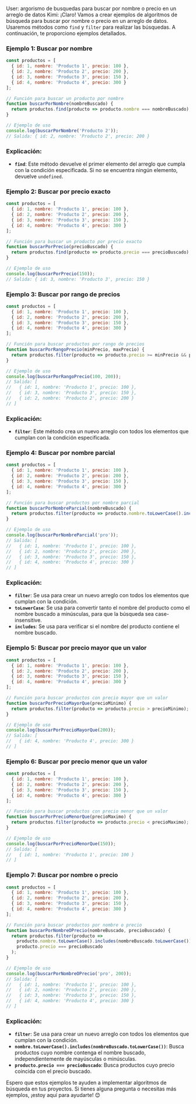 User: argorismo de busquedas para buscar por nombre o precio en un arreglo de datos
Kimi: ¡Claro! Vamos a crear ejemplos de algoritmos de búsqueda para buscar por nombre o precio en un arreglo de datos. Usaremos métodos como `find` y `filter` para realizar las búsquedas. A continuación, te proporciono ejemplos detallados.

### Ejemplo 1: Buscar por nombre

```javascript
const productos = [
  { id: 1, nombre: 'Producto 1', precio: 100 },
  { id: 2, nombre: 'Producto 2', precio: 200 },
  { id: 3, nombre: 'Producto 3', precio: 150 },
  { id: 4, nombre: 'Producto 4', precio: 300 }
];

// Función para buscar un producto por nombre
function buscarPorNombre(nombreBuscado) {
  return productos.find(producto => producto.nombre === nombreBuscado);
}

// Ejemplo de uso
console.log(buscarPorNombre('Producto 2'));
// Salida: { id: 2, nombre: 'Producto 2', precio: 200 }
```

### Explicación:
- **`find`**: Este método devuelve el primer elemento del arreglo que cumpla con la condición especificada. Si no se encuentra ningún elemento, devuelve `undefined`.

### Ejemplo 2: Buscar por precio exacto

```javascript
const productos = [
  { id: 1, nombre: 'Producto 1', precio: 100 },
  { id: 2, nombre: 'Producto 2', precio: 200 },
  { id: 3, nombre: 'Producto 3', precio: 150 },
  { id: 4, nombre: 'Producto 4', precio: 300 }
];

// Función para buscar un producto por precio exacto
function buscarPorPrecio(precioBuscado) {
  return productos.find(producto => producto.precio === precioBuscado);
}

// Ejemplo de uso
console.log(buscarPorPrecio(150));
// Salida: { id: 3, nombre: 'Producto 3', precio: 150 }
```

### Ejemplo 3: Buscar por rango de precios

```javascript
const productos = [
  { id: 1, nombre: 'Producto 1', precio: 100 },
  { id: 2, nombre: 'Producto 2', precio: 200 },
  { id: 3, nombre: 'Producto 3', precio: 150 },
  { id: 4, nombre: 'Producto 4', precio: 300 }
];

// Función para buscar productos por rango de precios
function buscarPorRangoPrecio(minPrecio, maxPrecio) {
  return productos.filter(producto => producto.precio >= minPrecio && producto.precio <= maxPrecio);
}

// Ejemplo de uso
console.log(buscarPorRangoPrecio(100, 200));
// Salida: [
//   { id: 1, nombre: 'Producto 1', precio: 100 },
//   { id: 3, nombre: 'Producto 3', precio: 150 },
//   { id: 2, nombre: 'Producto 2', precio: 200 }
// ]
```

### Explicación:
- **`filter`**: Este método crea un nuevo arreglo con todos los elementos que cumplan con la condición especificada.

### Ejemplo 4: Buscar por nombre parcial

```javascript
const productos = [
  { id: 1, nombre: 'Producto 1', precio: 100 },
  { id: 2, nombre: 'Producto 2', precio: 200 },
  { id: 3, nombre: 'Producto 3', precio: 150 },
  { id: 4, nombre: 'Producto 4', precio: 300 }
];

// Función para buscar productos por nombre parcial
function buscarPorNombreParcial(nombreBuscado) {
  return productos.filter(producto => producto.nombre.toLowerCase().includes(nombreBuscado.toLowerCase()));
}

// Ejemplo de uso
console.log(buscarPorNombreParcial('pro'));
// Salida: [
//   { id: 1, nombre: 'Producto 1', precio: 100 },
//   { id: 2, nombre: 'Producto 2', precio: 200 },
//   { id: 3, nombre: 'Producto 3', precio: 150 },
//   { id: 4, nombre: 'Producto 4', precio: 300 }
// ]
```

### Explicación:
- **`filter`**: Se usa para crear un nuevo arreglo con todos los elementos que cumplan con la condición.
- **`toLowerCase`**: Se usa para convertir tanto el nombre del producto como el nombre buscado a minúsculas, para que la búsqueda sea case-insensitive.
- **`includes`**: Se usa para verificar si el nombre del producto contiene el nombre buscado.

### Ejemplo 5: Buscar por precio mayor que un valor

```javascript
const productos = [
  { id: 1, nombre: 'Producto 1', precio: 100 },
  { id: 2, nombre: 'Producto 2', precio: 200 },
  { id: 3, nombre: 'Producto 3', precio: 150 },
  { id: 4, nombre: 'Producto 4', precio: 300 }
];

// Función para buscar productos con precio mayor que un valor
function buscarPorPrecioMayorQue(precioMinimo) {
  return productos.filter(producto => producto.precio > precioMinimo);
}

// Ejemplo de uso
console.log(buscarPorPrecioMayorQue(200));
// Salida: [
//   { id: 4, nombre: 'Producto 4', precio: 300 }
// ]
```

### Ejemplo 6: Buscar por precio menor que un valor

```javascript
const productos = [
  { id: 1, nombre: 'Producto 1', precio: 100 },
  { id: 2, nombre: 'Producto 2', precio: 200 },
  { id: 3, nombre: 'Producto 3', precio: 150 },
  { id: 4, nombre: 'Producto 4', precio: 300 }
];

// Función para buscar productos con precio menor que un valor
function buscarPorPrecioMenorQue(precioMaximo) {
  return productos.filter(producto => producto.precio < precioMaximo);
}

// Ejemplo de uso
console.log(buscarPorPrecioMenorQue(150));
// Salida: [
//   { id: 1, nombre: 'Producto 1', precio: 100 }
// ]
```

### Ejemplo 7: Buscar por nombre o precio

```javascript
const productos = [
  { id: 1, nombre: 'Producto 1', precio: 100 },
  { id: 2, nombre: 'Producto 2', precio: 200 },
  { id: 3, nombre: 'Producto 3', precio: 150 },
  { id: 4, nombre: 'Producto 4', precio: 300 }
];

// Función para buscar productos por nombre o precio
function buscarPorNombreOPrecio(nombreBuscado, precioBuscado) {
  return productos.filter(producto => 
    producto.nombre.toLowerCase().includes(nombreBuscado.toLowerCase()) || 
    producto.precio === precioBuscado
  );
}

// Ejemplo de uso
console.log(buscarPorNombreOPrecio('pro', 200));
// Salida: [
//   { id: 1, nombre: 'Producto 1', precio: 100 },
//   { id: 2, nombre: 'Producto 2', precio: 200 },
//   { id: 3, nombre: 'Producto 3', precio: 150 },
//   { id: 4, nombre: 'Producto 4', precio: 300 }
// ]
```

### Explicación:
- **`filter`**: Se usa para crear un nuevo arreglo con todos los elementos que cumplan con la condición.
- **`nombre.toLowerCase().includes(nombreBuscado.toLowerCase())`**: Busca productos cuyo nombre contenga el nombre buscado, independientemente de mayúsculas o minúsculas.
- **`producto.precio === precioBuscado`**: Busca productos cuyo precio coincida con el precio buscado.

Espero que estos ejemplos te ayuden a implementar algoritmos de búsqueda en tus proyectos. Si tienes alguna pregunta o necesitas más ejemplos, ¡estoy aquí para ayudarte! 😊
